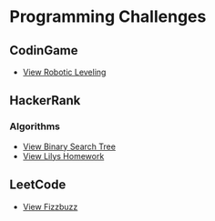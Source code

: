 # Programming Challenges

## CodinGame
* [View Robotic Leveling](./codingame-challenges/robotic-leveling/)

## HackerRank
### Algorithms
* [View Binary Search Tree](./hackerrank-challenges/algorithms/sorting/binary-search-tree/)
* [View Lilys Homework](./hackerrank-challenges/algorithms/sorting/lilys-homework/)

## LeetCode
* [View Fizzbuzz](./leetcode-challenges/fizzbuzz/)
